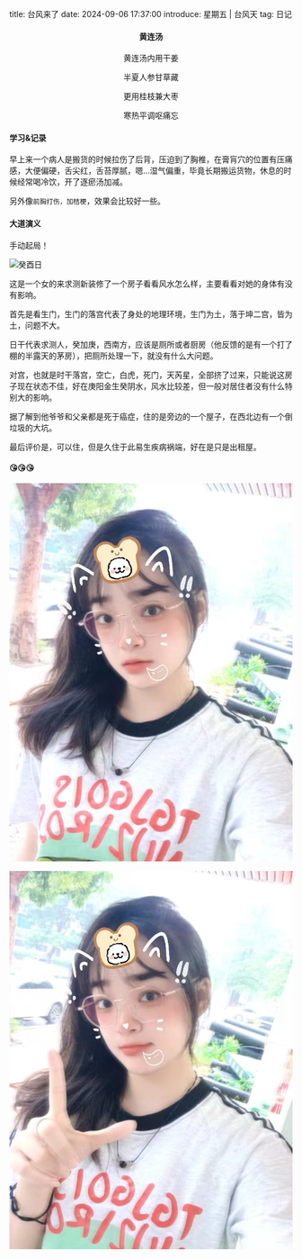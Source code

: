 title: 台风来了
date: 2024-09-06 17:37:00
introduce: 星期五 | 台风天
tag: 日记

<h4 align="center">黄连汤</h4>

<p align="center">黄连汤内用干姜</p> 
<p align="center">半夏人参甘草藏</p>
<p align="center">更用桂枝兼大枣</p>
<p align="center">寒热平调呕痛忘</p>

#### 学习&记录

早上来一个病人是搬货的时候拉伤了后背，压迫到了胸椎，在膏肓穴的位置有压痛感，大便偏硬，舌尖红，舌苔厚腻，嗯...湿气偏重，毕竟长期搬运货物，休息的时候经常喝冷饮，开了逐瘀汤加减。

另外像`前胸打伤，加桔梗`，效果会比较好一些。

#### 大道演义

手动起局！

![癸酉日](/static/img/20240906/3.jpg)

这是一个女的来求测新装修了一个房子看看风水怎么样，主要看看对她的身体有没有影响。

首先是看生门，生门的落宫代表了身处的地理环境，生门为土，落于坤二宫，皆为土，问题不大。

日干代表求测人，癸加庚，西南方，应该是厕所或者厨房（他反馈的是有一个打了棚的半露天的茅房），把厕所处理一下，就没有什么大问题。

对宫，也就是时干落宫，空亡，白虎，死门，天芮星，全部挤了过来，只能说这房子现在状态不佳，好在庚阳金生癸阴水，风水比较差，但一般对居住者没有什么特别大的影响。

据了解到他爷爷和父亲都是死于癌症，住的是旁边的一个屋子，在西北边有一个倒垃圾的大坑。

最后评价是，可以住，但是久住于此易生疾病祸端，好在是只是出租屋。

#### 😘😘😘

![1](/static/img/20240906/1.jpg)

![2](/static/img/20240906/2.jpg)

